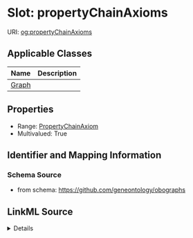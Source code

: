 # Slot: propertyChainAxioms

URI: [og:propertyChainAxioms](https://github.com/geneontology/obographs/propertyChainAxioms)



<!-- no inheritance hierarchy -->




## Applicable Classes

| Name | Description |
| --- | --- |
[Graph](Graph.md) | 






## Properties

* Range: [PropertyChainAxiom](PropertyChainAxiom.md)
* Multivalued: True








## Identifier and Mapping Information







### Schema Source


* from schema: https://github.com/geneontology/obographs




## LinkML Source

<details>
```yaml
name: propertyChainAxioms
from_schema: https://github.com/geneontology/obographs
rank: 1000
multivalued: true
alias: propertyChainAxioms
domain_of:
- Graph
range: PropertyChainAxiom

```
</details>